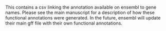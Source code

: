 This contains a csv linking the annotation available on ensembl to gene names. Please see the main manuscript for a description of how these functional annotations were generated. In the future, ensembl will update their main gff file with their own functional annotations. 
